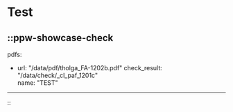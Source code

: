 # Test

::ppw-showcase-check
---
pdfs:
  - url: "/data/pdf/tholga_FA-1202b.pdf"
    check_result: "/data/check/_cl_paf_1201c"  
    name: "TEST"   
---
::